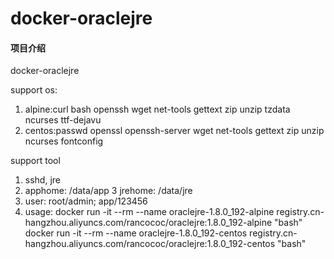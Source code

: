 # docker-oraclejre

#### 项目介绍
docker-oraclejre

support os:
1. alpine:curl bash openssh wget net-tools gettext zip unzip tzdata ncurses ttf-dejavu
2. centos:passwd openssl openssh-server wget net-tools gettext zip unzip ncurses fontconfig

support tool
1. sshd, jre
2. apphome: /data/app
3  jrehome: /data/jre
4. user: root/admin; app/123456
5. usage:
docker run -it --rm --name oraclejre-1.8.0_192-alpine registry.cn-hangzhou.aliyuncs.com/rancococ/oraclejre:1.8.0_192-alpine "bash"
docker run -it --rm --name oraclejre-1.8.0_192-centos registry.cn-hangzhou.aliyuncs.com/rancococ/oraclejre:1.8.0_192-centos "bash"
